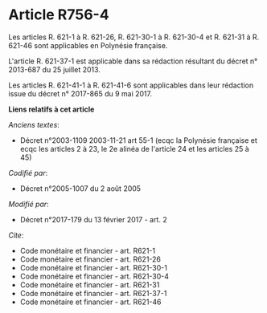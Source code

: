 # Article R756-4

Les articles R. 621-1 à R. 621-26, R. 621-30-1 à R. 621-30-4 et R. 621-31 à R. 621-46 sont applicables en Polynésie
française.

L'article R. 621-37-1 est applicable dans sa rédaction résultant du décret n° 2013-687 du 25 juillet 2013.

Les articles R. 621-41-1 à R. 621-41-6 sont applicables dans leur rédaction issue du décret n° 2017-865 du 9 mai 2017.

**Liens relatifs à cet article**

_Anciens textes_:

  - Décret n°2003-1109 2003-11-21 art 55-1 (ecqc la Polynésie française et ecqc les articles 2 à 23, le 2e alinéa de l'article 24 et les articles 25 à 45)

_Codifié par_:

  - Décret n°2005-1007 du 2 août 2005

_Modifié par_:

  - Décret n°2017-179 du 13 février 2017 - art. 2

_Cite_:

  - Code monétaire et financier - art. R621-1
  - Code monétaire et financier - art. R621-26
  - Code monétaire et financier - art. R621-30-1
  - Code monétaire et financier - art. R621-30-4
  - Code monétaire et financier - art. R621-31
  - Code monétaire et financier - art. R621-37-1
  - Code monétaire et financier - art. R621-46
